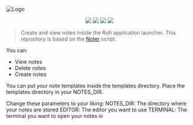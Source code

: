 ![Logo](https://user-images.githubusercontent.com/89016694/207632622-76adb3c7-ea28-4afa-9fd1-b6e613123a01.png)
<p align="center">
<a href="https://github.com/rahriver/rofi-noter/master/LICENSE"><img src="https://img.shields.io/static/v1.svg?style=flat&label=License&message=MIT&logoColor=eceff4&logo=github&colorA=black&colorB=green"/></a>
<img src="https://img.shields.io/github/commit-activity/m/rahriver/rofi-noter">
<a href="https://github.com/rahriver/rofi-noter/graphs/contributors"><img src="https://img.shields.io/github/contributors/rahriver/rofi-noter"></a>
<img src="https://img.shields.io/github/v/release/rahriver/rofi-noter">
</p>

> Create and view notes inside the Rofi application launcher. This repository is based on the [Noter](https://github.com/rahriver/Noter) script.

You can:
- View notes
- Delete notes
- Create notes

You can put your note templates inside the templates directory. Place the templates directory in your NOTES_DIR.

Change these parameters to your liking:
NOTES_DIR: The directory where your notes are stored
EDITOR: The editor you want to use
TERMINAL: The terminal you want to open your notes in
